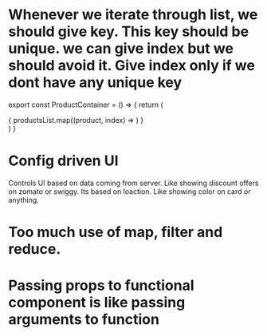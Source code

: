 # Whenever we iterate through list, we should give key. This key should be unique. we can give index but we should avoid it. Give index only if we dont have any unique key

export const ProductContainer = () => {
    return (
        <div className="body">
            {
                productsList.map((product, index) => <Product  key={product.id} productData={product}/>)
            }
        </div>
    )
}

# Config driven UI
Controls UI based on data coming from server. Like showing discount offers on zomato or swiggy. Its based on loaction. Like showing color on card or anything.

# Too much use of map, filter and reduce.

# Passing props to functional component is like passing arguments to function
